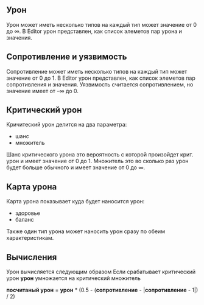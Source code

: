 ## Урон

Урон может иметь несколько типов на каждый тип может значение от 0 до ∞.
В Editor урон представлен, как список элеметов пар урона и значения.

## Сопротивление и уязвимость

Сопротивление может иметь несколько типов на каждый тип может значение от 0 до 1.
В Editor урон представлен, как список элеметов пар сопротивления и значения.
Уязвимость считается сопротивлением, но значение имеет от -∞ до 0.

## Критический урон

Кричитеский урон делится на два параметра:

- шанс
- множитель

Шанс критического урона это вероятность с которой произойдет крит. урон и имеет значение от 0 до 1.
Множитель это во сколько раз урон будет больше обычного и имеет значение от 0 до ∞.

## Карта урона

Карта урона показывает куда будет наносится урон:

- здоровье
- баланс

Также один тип урона может наносить урон сразу по обеим характеристикам.

## Вычисления

Урон вычисляется следующим образом
Если срабатывает критический урон **урон** умножается на критический множитель

**посчитаный урон** = **урон** \* (0.5 - (**сопротивление** - |**сопротивление** - 1|) / 2)
